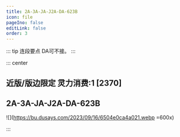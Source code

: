 ```yaml
---
title: 2A-3A-JA-J2A-DA-623B
icon: file
pageIno: false
editLink: false
order: 3
---
```


::: tip 连段要点
DA可不接。
:::

::: center
## **近版/版边限定 灵力消费:1 [2370]**
## **2A-3A-JA-J2A-DA-623B**

![](https://bu.dusays.com/2023/09/16/6504e0ca4a021.webp =600x)

:::
